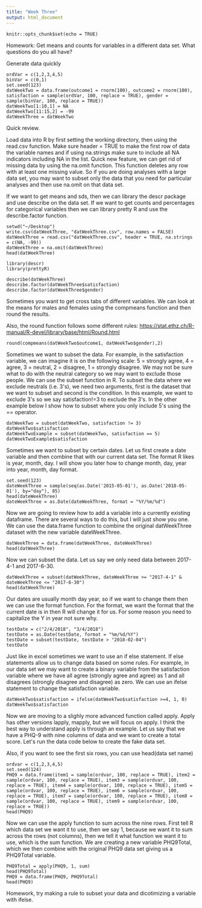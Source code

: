 ```yaml
---
title: "Week Three"
output: html_document
---
```


```{r setup, include=FALSE}
knitr::opts_chunk$set(echo = TRUE)
```
Homework: Get means and counts for variables in a different data set.  What questions do you all have?

Generate data quickly
```{r}
ordVar = c(1,2,3,4,5)
binVar = c(0,1)
set.seed(123)
datWeekTwo = data.frame(outcome1 = rnorm(100), outcome2 = rnorm(100), satisfaction = sample(ordVar, 100, replace = TRUE), gender = sample(binVar, 100, replace = TRUE))
datWeekTwo[1:10,1] = NA
datWeekTwo[11:15,2] = -99
datWeekThree = datWeekTwo
```
Quick review.  


Load data into R by first setting the working directory, then using the read.csv function.  Make sure header = TRUE to make the first row of data the variable names and if using na.strings make sure to include all NA indicators including NA in the list.
Quick new feature, we can get rid of missing data by using the na.omit function.  This function deletes any row with at least one missing value.  So if you are doing analyses with a large data set, you may want to subset only the data that you need for particular analyses and then use na.omit on that data set.

If we want to get means and sds, then we can library the descr package and use describe on the data set. If we want to get counts and percentages for categorical variables then we can library pretty R and use the describe.factor function.
```{r}
setwd("~/Desktop")
write.csv(datWeekThree, "datWeekThree.csv", row.names = FALSE)
datWeekThree = read.csv("datWeekThree.csv", header = TRUE, na.strings = c(NA, -99))
datWeekThree = na.omit(datWeekThree)
head(datWeekThree)

library(descr)
library(prettyR)

describe(datWeekThree)
describe.factor(datWeekThree$satisfaction)
describe.factor(datWeekThree$gender)
```
Sometimes you want to get cross tabs of different variables.  We can look at the means for males and females using the compmeans function and then round the results.

Also, the round function follows some different rules: https://stat.ethz.ch/R-manual/R-devel/library/base/html/Round.html
```{r}
round(compmeans(datWeekTwo$outcome1, datWeekTwo$gender),2)
```
Sometimes we want to subset the data.  For example, in the satisfaction variable, we can imagine it is on the following scale: 5 = strongly agree, 4 = agree, 3 = neutral, 2 = disagree, 1 = strongly disagree.  We may not be sure what to do with the neutral category so we may want to exclude those people.  We can use the subset function in R.  To subset the data where we exclude neutrals (i.e. 3's), we need two arguments, first is the dataset that we want to subset and second is the condition.  In this example, we want to exclude 3's so we say satisfaction!=3 to exclude the 3's.  In the other example below I show how to subset where you only include 5's using the == operator.  
```{r}
datWeekTwo = subset(datWeekTwo, satisfaction != 3)
datWeekTwo$satisfaction
datWeekTwoExample = subset(datWeekTwo, satisfaction == 5)
datWeekTwoExample$satisfaction
```
Sometimes we want to subset by certain dates.  Let us first create a date variable and then combine that with our current data set.  The format R likes is year, month, day.  I will show you later how to change month, day, year into year, month, day format.
```{r}
set.seed(123)
dateWeekThree = sample(seq(as.Date('2015-05-01'), as.Date('2018-05-01'), by="day"), 85)
head(dateWeekThree)
dateWeekThree = as.Date(dateWeekThree, format = "%Y/%m/%d")
```
Now we are going to review how to add a variable into a currently existing dataframe.  There are several ways to do this, but I will just show you one.  We can use the data.frame function to combine the original datWeekThree dataset with the new variable dateWeekThree.    
```{r}
datWeekThree = data.frame(datWeekThree, dateWeekThree)
head(datWeekThree)
```
Now we can subset the data.  Let us say we only need data between 2017-4-1 and 2017-6-30.
```{r}
datWeekThree = subset(datWeekThree, dateWeekThree >= "2017-4-1" & dateWeekThree <= "2017-6-30")
head(datWeekThree)
```
Our dates are usually month day year, so if we want to change them then we can use the format function. For the format, we want the format that the current date is in then R will change it for us.  For some reason you need to capitalize the Y in year not sure why.
```{r}
testDate = c("2/4/2018", "3/4/2018")
testDate = as.Date(testDate, format = "%m/%d/%Y")
testDate = subset(testDate, testDate > "2018-02-04")
testDate
```
Just like in excel sometimes we want to use an if else statement.  If else statements allow us to change data based on some rules.  For example, in our data set we may want to create a binary variable from the satisfaction variable where we have all agree (strongly agree and agree) as 1 and all disagrees (strongly disagree and disagree) as zero.  We can use an ifelse statement to change the satisfaction variable.  
```{r}
datWeekTwo$satisfaction = ifelse(datWeekTwo$satisfaction >=4, 1, 0)
datWeekTwo$satisfaction
```
Now we are moving to a slighly more advanced function called apply.  Apply has other versions lapply, mapply, but we will focus on apply.  I think the best way to understand apply is through an example.  Let us say that we have a PHQ-9 with nine columns of data and we want to create a total score.  Let's run the data code below to create the fake data set.

Also, if you want to see the first six rows, you can use head(data set name)
```{r}
ordvar = c(1,2,3,4,5)
set.seed(124)
PHQ9 = data.frame(item1 = sample(ordvar, 100, replace = TRUE), item2 = sample(ordvar, 100, replace = TRUE), item3 = sample(ordvar, 100, replace = TRUE), item4 = sample(ordvar, 100, replace = TRUE), item5 = sample(ordvar, 100, replace = TRUE), item6 = sample(ordvar, 100, replace = TRUE), item7 = sample(ordvar, 100, replace = TRUE), item8 = sample(ordvar, 100, replace = TRUE), item9 = sample(ordvar, 100, replace = TRUE))
head(PHQ9)
```
Now we can use the apply function to sum across the nine rows.  First tell R which data set we want it to use, then we say 1, because we want it to sum across the rows (not columns), then we tell it what function we want it to use, which is the sum function.  We are creating a new variable PHQ9Total, which we then combine with the original PHQ9 data set giving us a PHQ9Total variable.
```{r}
PHQ9Total = apply(PHQ9, 1, sum)
head(PHQ9Total)
PHQ9 = data.frame(PHQ9, PHQ9Total)
head(PHQ9)
```
Homework, try making a rule to subset your data and dicotimizing a variable with ifelse.




